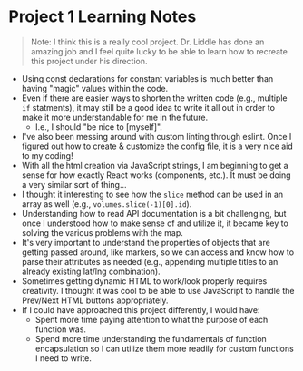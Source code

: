 # Project 1 Learning Notes
> Note: I think this is a really cool project.  Dr. Liddle has done an amazing job and I feel quite lucky to be able to learn how to recreate this project under his direction.
- Using const declarations for constant variables is much better than having "magic" values within the code.
- Even if there are easier ways to shorten the written code (e.g., multiple `if` statments), it may still be a good idea to write it all out in order to make it more understandable for me in the future.
    - I.e., I should "be nice to \[myself\]".
- I've also been messing around with custom linting through eslint.  Once I figured out how to create & customize the config file, it is a very nice aid to my coding!
- With all the html creation via JavaScript strings, I am beginning to get a sense for how exactly React works (components, etc.).  It must be doing a very similar sort of thing...
- I thought it interesting to see how the `slice` method can be used in an array as well (e.g., `volumes.slice(-1)[0].id`).
- Understanding how to read API documentation is a bit challenging, but once I understood how to make sense of and utilize it, it became key to solving the various problems with the map.
- It's very important to understand the properties of objects that are getting passed around, like markers, so we can access and know how to parse their attributes as needed (e.g., appending multiple titles to an already existing lat/lng combination).
- Sometimes getting dynamic HTML to work/look properly requires creativity. I thought it was cool to be able to use JavaScript to handle the Prev/Next HTML buttons appropriately.
- If I could have approached this project differently, I would have:
    - Spent more time paying attention to what the purpose of each function was.
    - Spend more time understanding the fundamentals of function encapsulation so I can utilize them more readily for custom functions I need to write.